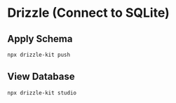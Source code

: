 # Drizzle (Connect to SQLite)

## Apply Schema
```bash
npx drizzle-kit push
```

## View Database
```bash
npx drizzle-kit studio
```